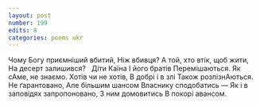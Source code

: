 ```yaml
---
layout: post
number: 199
edits: 8
categories: poems ukr
---
```


Чому Богу приємніший вбитий,
Ніж вбивця?
А той, хто втік, щоб жити,
На десерт залишився?
 
Діти Каїна 
І його братів
Перемішаються.
Як сАме, не знаємо.
Хотів чи не хотів, 
В добрі і в злі
Також розпізнАються.
 
Не ґарантовано, 
Але більшим шансом 
Власнику сподобатись — 
Як і в заповідях запропоновано,
З ним домовитись
В покорі авансом.
